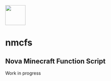 <img src="https://github.com/rosafy/nmcfs/blob/main/nmcfs_templogo.png" width="64"/>

# nmcfs
## Nova Minecraft Function Script
Work in progress 
